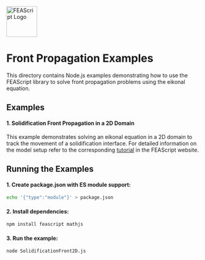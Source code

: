 <img src="https://feascript.github.io/FEAScript-website/assets/feascript-logo.png" width="80" alt="FEAScript Logo">

# Front Propagation Examples

This directory contains Node.js examples demonstrating how to use the FEAScript library to solve front propagation problems using the eikonal equation.

## Examples

#### 1. Solidification Front Propagation in a 2D Domain

This example demonstrates solving an eikonal equation in a 2D domain to track the movement of a solidification interface. For detailed information on the model setup refer to the corresponding [tutorial](https://feascript.com/tutorials/solidification-front-2d.html) in the FEAScript website.

## Running the Examples

#### 1. Create package.json with ES module support:

```bash
echo '{"type":"module"}' > package.json
```

#### 2. Install dependencies:

```bash
npm install feascript mathjs
```

#### 3. Run the example:

```bash
node SolidificationFront2D.js
```
